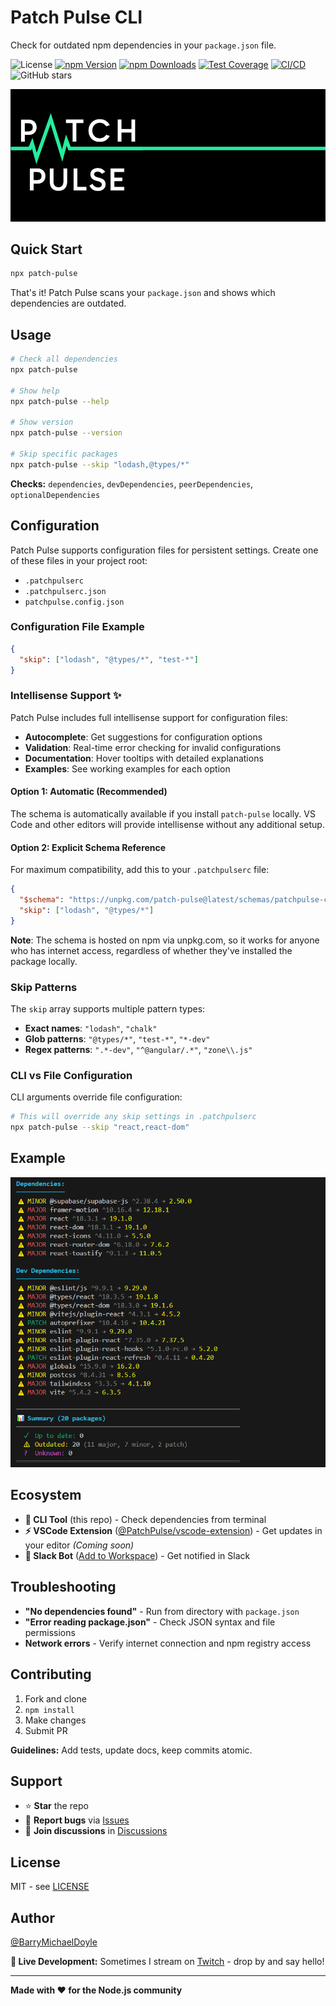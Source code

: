 # Patch Pulse CLI

Check for outdated npm dependencies in your `package.json` file.

![License](https://img.shields.io/github/license/PatchPulse/cli.svg) [![npm Version](https://img.shields.io/npm/v/patch-pulse.svg)](https://npmjs.com/package/patch-pulse) [![npm Downloads](https://img.shields.io/npm/dm/patch-pulse.svg)](https://npmjs.com/package/patch-pulse) [![Test Coverage](https://img.shields.io/codecov/c/github/PatchPulse/cli)](https://codecov.io/gh/PatchPulse/cli) [![CI/CD](https://github.com/PatchPulse/cli/actions/workflows/ci.yml/badge.svg)](https://github.com/PatchPulse/cli/actions/workflows/ci.yml)
![GitHub stars](https://img.shields.io/github/stars/PatchPulse/cli.svg?style=social)

![Patch Pulse Banner](assets/banner.png)

## Quick Start

```bash
npx patch-pulse
```

That's it! Patch Pulse scans your `package.json` and shows which dependencies are outdated.

## Usage

```bash
# Check all dependencies
npx patch-pulse

# Show help
npx patch-pulse --help

# Show version
npx patch-pulse --version

# Skip specific packages
npx patch-pulse --skip "lodash,@types/*"
```

**Checks:** `dependencies`, `devDependencies`, `peerDependencies`, `optionalDependencies`

## Configuration

Patch Pulse supports configuration files for persistent settings. Create one of these files in your project root:

- `.patchpulserc`
- `.patchpulserc.json`
- `patchpulse.config.json`

### Configuration File Example

```json
{
  "skip": ["lodash", "@types/*", "test-*"]
}
```

### Intellisense Support ✨

Patch Pulse includes full intellisense support for configuration files:

- **Autocomplete**: Get suggestions for configuration options
- **Validation**: Real-time error checking for invalid configurations
- **Documentation**: Hover tooltips with detailed explanations
- **Examples**: See working examples for each option

#### Option 1: Automatic (Recommended)

The schema is automatically available if you install `patch-pulse` locally. VS Code and other editors will provide intellisense without any additional setup.

#### Option 2: Explicit Schema Reference

For maximum compatibility, add this to your `.patchpulserc` file:

```json
{
  "$schema": "https://unpkg.com/patch-pulse@latest/schemas/patchpulse-config.schema.json",
  "skip": ["lodash", "@types/*"]
}
```

**Note**: The schema is hosted on npm via unpkg.com, so it works for anyone who has internet access, regardless of whether they've installed the package locally.

### Skip Patterns

The `skip` array supports multiple pattern types:

- **Exact names**: `"lodash"`, `"chalk"`
- **Glob patterns**: `"@types/*"`, `"test-*"`, `"*-dev"`
- **Regex patterns**: `".*-dev"`, `"^@angular/.*"`, `"zone\\.js"`

### CLI vs File Configuration

CLI arguments override file configuration:

```bash
# This will override any skip settings in .patchpulserc
npx patch-pulse --skip "react,react-dom"
```

## Example

![Example Screenshot](assets/example.png)

## Ecosystem

- **🔧 CLI Tool** (this repo) - Check dependencies from terminal
- **⚡ VSCode Extension** ([@PatchPulse/vscode-extension](https://github.com/PatchPulse/vscode-extension)) - Get updates in your editor _(Coming soon)_
- **🤖 Slack Bot** ([Add to Workspace](https://slack.com/oauth/v2/authorize?client_id=180374136631.6017466448468&scope=chat:write,commands,incoming-webhook)) - Get notified in Slack

## Troubleshooting

- **"No dependencies found"** - Run from directory with `package.json`
- **"Error reading package.json"** - Check JSON syntax and file permissions
- **Network errors** - Verify internet connection and npm registry access

## Contributing

1. Fork and clone
2. `npm install`
3. Make changes
4. Submit PR

**Guidelines:** Add tests, update docs, keep commits atomic.

## Support

- ⭐ **Star** the repo
- 🐛 **Report bugs** via [Issues](https://github.com/PatchPulse/cli/issues)
- 💬 **Join discussions** in [Discussions](https://github.com/PatchPulse/cli/discussions)

## License

MIT - see [LICENSE](LICENSE)

## Author

[@BarryMichaelDoyle](https://github.com/barrymichaeldoyle)

**🎥 Live Development:** Sometimes I stream on [Twitch](https://twitch.tv/barrymichaeldoyle) - drop by and say hello!

---

**Made with ❤️ for the Node.js community**
